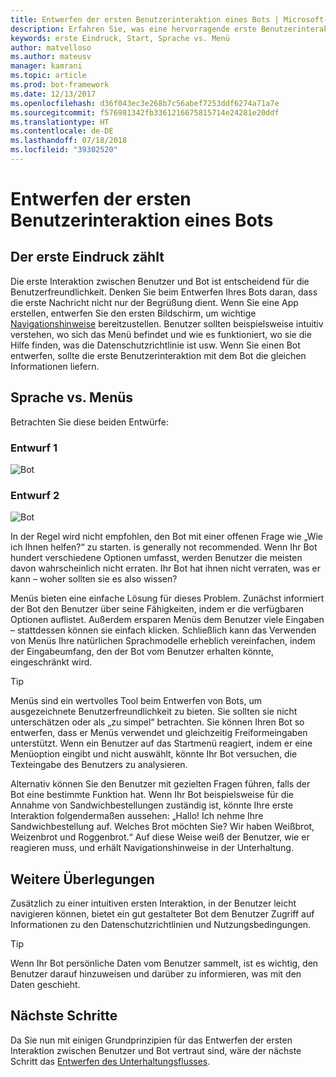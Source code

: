 ```yaml
---
title: Entwerfen der ersten Benutzerinteraktion eines Bots | Microsoft-Dokumentation
description: Erfahren Sie, was eine hervorragende erste Benutzerinteraktion ausmacht, und wie Sie Ihre Bots erfolgreich entwerfen.
keywords: erste Eindruck, Start, Sprache vs. Menü
author: matvelloso
ms.author: mateusv
manager: kamrani
ms.topic: article
ms.prod: bot-framework
ms.date: 12/13/2017
ms.openlocfilehash: d36f043ec3e268b7c56abef7253ddf6274a71a7e
ms.sourcegitcommit: f576981342fb3361216675815714e24281e20ddf
ms.translationtype: HT
ms.contentlocale: de-DE
ms.lasthandoff: 07/18/2018
ms.locfileid: "39302520"
---
```

# <a name="design-a-bots-first-user-interaction"></a>Entwerfen der ersten Benutzerinteraktion eines Bots

## <a name="first-impressions-matter"></a>Der erste Eindruck zählt

Die erste Interaktion zwischen Benutzer und Bot ist entscheidend für die Benutzerfreundlichkeit. Denken Sie beim Entwerfen Ihres Bots daran, dass die erste Nachricht nicht nur der Begrüßung dient. Wenn Sie eine App erstellen, entwerfen Sie den ersten Bildschirm, um wichtige [Navigationshinweise](bot-service-design-navigation.md) bereitzustellen. Benutzer sollten beispielsweise intuitiv verstehen, wo sich das Menü befindet und wie es funktioniert, wo sie die Hilfe finden, was die Datenschutzrichtlinie ist usw. Wenn Sie einen Bot entwerfen, sollte die erste Benutzerinteraktion mit dem Bot die gleichen Informationen liefern. 

## <a name="language-versus-menus"></a>Sprache vs. Menüs 

Betrachten Sie diese beiden Entwürfe:

### <a name="design-1"></a>Entwurf 1

![Bot](~/media/bot-service-design-first-interaction/hello1.png)


### <a name="design-2"></a>Entwurf 2

![Bot](~/media/bot-service-design-first-interaction/hello2.png)

In der Regel wird nicht empfohlen, den Bot mit einer offenen Frage wie „Wie ich Ihnen helfen?“ zu starten. is generally not recommended. Wenn Ihr Bot hundert verschiedene Optionen umfasst, werden Benutzer die meisten davon wahrscheinlich nicht erraten. Ihr Bot hat ihnen nicht verraten, was er kann – woher sollten sie es also wissen?

Menüs bieten eine einfache Lösung für dieses Problem. Zunächst informiert der Bot den Benutzer über seine Fähigkeiten, indem er die verfügbaren Optionen auflistet. Außerdem ersparen Menüs dem Benutzer viele Eingaben – stattdessen können sie einfach klicken. Schließlich kann das Verwenden von Menüs Ihre natürlichen Sprachmodelle erheblich vereinfachen, indem der Eingabeumfang, den der Bot vom Benutzer erhalten könnte, eingeschränkt wird. 

> [!TIP]
> Menüs sind ein wertvolles Tool beim Entwerfen von Bots, um ausgezeichnete Benutzerfreundlichkeit zu bieten. Sie sollten sie nicht unterschätzen oder als „zu simpel“ betrachten. Sie können Ihren Bot so entwerfen, dass er Menüs verwendet und gleichzeitig Freiformeingaben unterstützt. Wenn ein Benutzer auf das Startmenü reagiert, indem er eine Menüoption eingibt und nicht auswählt, könnte Ihr Bot versuchen, die Texteingabe des Benutzers zu analysieren. 

Alternativ können Sie den Benutzer mit gezielten Fragen führen, falls der Bot eine bestimmte Funktion hat. Wenn Ihr Bot beispielsweise für die Annahme von Sandwichbestellungen zuständig ist, könnte Ihre erste Interaktion folgendermaßen aussehen: „Hallo! Ich nehme Ihre Sandwichbestellung auf. Welches Brot möchten Sie? Wir haben Weißbrot, Weizenbrot und Roggenbrot.“ Auf diese Weise weiß der Benutzer, wie er reagieren muss, und erhält Navigationshinweise in der Unterhaltung.

## <a name="other-considerations"></a>Weitere Überlegungen

Zusätzlich zu einer intuitiven ersten Interaktion, in der Benutzer leicht navigieren können, bietet ein gut gestalteter Bot dem Benutzer Zugriff auf Informationen zu den Datenschutzrichtlinien und Nutzungsbedingungen. 

> [!TIP]
> Wenn Ihr Bot persönliche Daten vom Benutzer sammelt, ist es wichtig, den Benutzer darauf hinzuweisen und darüber zu informieren, was mit den Daten geschieht.

## <a name="next-steps"></a>Nächste Schritte

Da Sie nun mit einigen Grundprinzipien für das Entwerfen der ersten Interaktion zwischen Benutzer und Bot vertraut sind, wäre der nächste Schritt das [Entwerfen des Unterhaltungsflusses](~/bot-service-design-conversation-flow.md).
